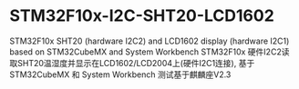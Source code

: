 # STM32F10x-I2C-SHT20-LCD1602
STM32F10x SHT20 (hardware I2C2) and LCD1602 display (hardware I2C1) based on STM32CubeMX and System Workbench 
STM32F10x 硬件I2C2读取SHT20温湿度并显示在LCD1602/LCD2004上(硬件I2C1连接), 基于STM32CubeMX 和 System Workbench 
测试基于麒麟座V2.3
